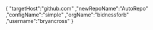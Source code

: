 {
  "targetHost":"github.com"
 ,"newRepoName":"AutoRepo"
 ,"configName":"simple"
 ,"orgName":"bidnessforb"
 ,"username":"bryancross"
 }
